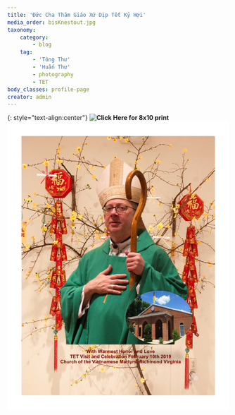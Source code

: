 ```yaml
---
title: 'Đức Cha Thăm Giáo Xứ Dịp Tết Kỷ Hợi'
media_order: bisKnestout.jpg
taxonomy:
    category:
        - blog
    tag:
        - 'Tông Thư'
        - 'Huấn Thư'
        - photography
        - TET
body_classes: profile-page
creator: admin
---
```


{: style="text-align:center"}
**![Click Here for 8x10 print](/images/TET_Bishop_Knestout.jpg?link&display=text)**
![Bishop Knestout](bisKnestout.jpg?classes=img-fluid)